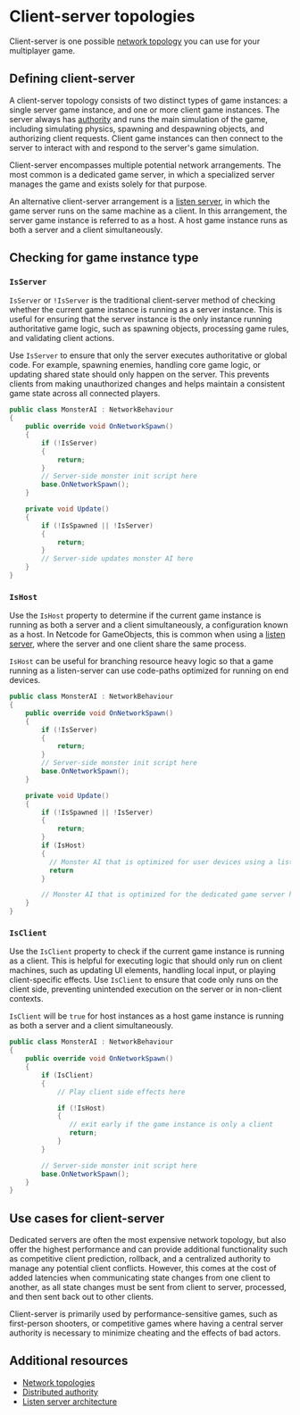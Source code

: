 # Client-server topologies

Client-server is one possible [network topology](network-topologies.md) you can use for your multiplayer game.

## Defining client-server

A client-server topology consists of two distinct types of game instances: a single server game instance, and one or more client game instances. The server always has [authority](authority.md) and runs the main simulation of the game, including simulating physics, spawning and despawning objects, and authorizing client requests. Client game instances can then connect to the server to interact with and respond to the server's game simulation.

Client-server encompasses multiple potential network arrangements. The most common is a dedicated game server, in which a specialized server manages the game and exists solely for that purpose.

An alternative client-server arrangement is a [listen server](../learn/listenserverhostarchitecture.md), in which the game server runs on the same machine as a client. In this arrangement, the server game instance is referred to as a host. A host game instance runs as both a server and a client simultaneously.

## Checking for game instance type

### `IsServer`

`IsServer` or `!IsServer` is the traditional client-server method of checking whether the current game instance is running as a server instance. This is useful for ensuring that the server instance is the only instance running authoritative game logic, such as spawning objects, processing game rules, and validating client actions.

Use `IsServer` to ensure that only the server executes authoritative or global code. For example, spawning enemies, handling core game logic, or updating shared state should only happen on the server. This prevents clients from making unauthorized changes and helps maintain a consistent game state across all connected players.

```csharp
public class MonsterAI : NetworkBehaviour
{
    public override void OnNetworkSpawn()
    {
        if (!IsServer)
        {
            return;
        }
        // Server-side monster init script here
        base.OnNetworkSpawn();
    }

    private void Update()
    {
        if (!IsSpawned || !IsServer)
        {
            return;
        }
        // Server-side updates monster AI here
    }
}
```

### `IsHost`

Use the `IsHost` property to determine if the current game instance is running as both a server and a client simultaneously, a configuration known as a host. In Netcode for GameObjects, this is common when using a [listen server](../learn/listenserverhostarchitecture.md), where the server and one client share the same process.

`IsHost` can be useful for branching resource heavy logic so that a game running as a listen-server can use code-paths optimized for running on end devices.

```csharp
public class MonsterAI : NetworkBehaviour
{
    public override void OnNetworkSpawn()
    {
        if (!IsServer)
        {
            return;
        }
        // Server-side monster init script here
        base.OnNetworkSpawn();
    }

    private void Update()
    {
        if (!IsSpawned || !IsServer)
        {
            return;
        }
        if (IsHost)
        {
          // Monster AI that is optimized for user devices using a listen-server here.
          return
        }

        // Monster AI that is optimized for the dedicated game server here.
    }
}
```

### `IsClient`

Use the `IsClient` property to check if the current game instance is running as a client. This is helpful for executing logic that should only run on client machines, such as updating UI elements, handling local input, or playing client-specific effects. Use `IsClient` to ensure that code only runs on the client side, preventing unintended execution on the server or in non-client contexts.

`IsClient` will be `true` for host instances as a host game instance is running as both a server and a client simultaneously.

```csharp
public class MonsterAI : NetworkBehaviour
{
    public override void OnNetworkSpawn()
    {
        if (IsClient)
        {
            // Play client side effects here

            if (!IsHost)
            {
               // exit early if the game instance is only a client
               return;
            }
        }

        // Server-side monster init script here
        base.OnNetworkSpawn();
    }
}
```

## Use cases for client-server

Dedicated servers are often the most expensive network topology, but also offer the highest performance and can provide additional functionality such as competitive client prediction, rollback, and a centralized authority to manage any potential client conflicts. However, this comes at the cost of added latencies when communicating state changes from one client to another, as all state changes must be sent from client to server, processed, and then sent back out to other clients.

Client-server is primarily used by performance-sensitive games, such as first-person shooters, or competitive games where having a central server authority is necessary to minimize cheating and the effects of bad actors.

## Additional resources

- [Network topologies](network-topologies.md)
- [Distributed authority](distributed-authority.md)
- [Listen server architecture](../learn/listenserverhostarchitecture.md)